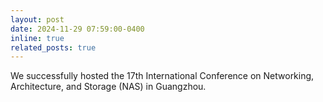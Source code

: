 ```yaml
---
layout: post
date: 2024-11-29 07:59:00-0400
inline: true
related_posts: true
---
```


We successfully hosted the 17th International Conference on Networking, Architecture, and Storage (NAS) in Guangzhou.